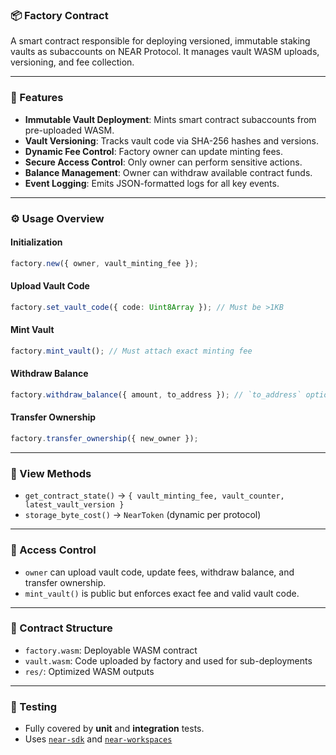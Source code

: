 ### 📦 Factory Contract

A smart contract responsible for deploying versioned, immutable staking vaults as subaccounts on NEAR Protocol. It manages vault WASM uploads, versioning, and fee collection.

---

### 🚀 Features

- **Immutable Vault Deployment**: Mints smart contract subaccounts from pre-uploaded WASM.
- **Vault Versioning**: Tracks vault code via SHA-256 hashes and versions.
- **Dynamic Fee Control**: Factory owner can update minting fees.
- **Secure Access Control**: Only owner can perform sensitive actions.
- **Balance Management**: Owner can withdraw available contract funds.
- **Event Logging**: Emits JSON-formatted logs for all key events.

---

### ⚙️ Usage Overview

#### Initialization
```ts
factory.new({ owner, vault_minting_fee });
```

#### Upload Vault Code
```ts
factory.set_vault_code({ code: Uint8Array }); // Must be >1KB
```

#### Mint Vault
```ts
factory.mint_vault(); // Must attach exact minting fee
```

#### Withdraw Balance
```ts
factory.withdraw_balance({ amount, to_address }); // `to_address` optional
```

#### Transfer Ownership
```ts
factory.transfer_ownership({ new_owner });
```

---

### 📡 View Methods

- `get_contract_state()` → `{ vault_minting_fee, vault_counter, latest_vault_version }`
- `storage_byte_cost()` → `NearToken` (dynamic per protocol)

---

### 🔐 Access Control

- `owner` can upload vault code, update fees, withdraw balance, and transfer ownership.
- `mint_vault()` is public but enforces exact fee and valid vault code.

---

### 📁 Contract Structure

- `factory.wasm`: Deployable WASM contract
- `vault.wasm`: Code uploaded by factory and used for sub-deployments
- `res/`: Optimized WASM outputs

---

### 🧪 Testing

- Fully covered by **unit** and **integration** tests.
- Uses [`near-sdk`](https://crates.io/crates/near-sdk) and [`near-workspaces`](https://github.com/near/near-workspaces-rs)
